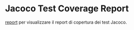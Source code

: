 # Jacoco Test Coverage Report
<a href="https://GameOverNew/coverage/jacoco1/index.html?_ijt=fu09k5r4hoie7rakup1vjvcnee&_ij_reload=RELOAD_ON_SAVE">report</a> per visualizzare il report di copertura dei test Jacoco.


